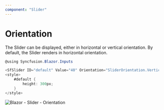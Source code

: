 ```yaml
---
component: "Slider"
---
```


# Orientation

The Slider can be displayed, either in horizontal or vertical orientation. By default, the Slider renders in horizontal orientation.

```csharp
@using Syncfusion.Blazor.Inputs

<SfSlider ID="default" Value="40" Orientation="SliderOrientation.Vertical"></SfSlider>
<style>
    #default {
        height: 300px;
    }
</style>
```

![Blazor - Slider - Orientation](images/slider-orientation.png)
